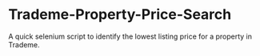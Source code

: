 # Trademe-Property-Price-Search

A quick selenium script to identify the lowest listing price for a property in Trademe.
